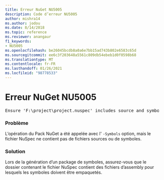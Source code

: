 ```yaml
---
title: Erreur NuGet NU5005
description: Code d’erreur NU5005
author: mishra14
ms.author: jodou
ms.date: 8/14/2018
ms.topic: reference
ms.reviewer: anangaur
f1_keywords:
- NU5005
ms.openlocfilehash: be26045bcdb8a0a6e7bb15ad743b802e6583c65d
ms.sourcegitcommit: ee6c3f203648a5561c809db54ebeb1d0f0598b68
ms.translationtype: MT
ms.contentlocale: fr-FR
ms.lasthandoff: 01/26/2021
ms.locfileid: "98778533"
---
```

# <a name="nuget-error-nu5005"></a>Erreur NuGet NU5005
<pre>Ensure 'F:\project\project.nuspec' includes source and symbol files. For help on building symbols package, visit http://docs.nuget.org/.</pre>

### <a name="issue"></a>Problème

L’opération du Pack NuGet a été appelée avec l' `-Symbols` option, mais le fichier NuSpec ne contient pas de fichiers sources ou de symboles.


### <a name="solution"></a>Solution

Lors de la génération d’un package de symboles, assurez-vous que le dossier contenant le fichier NuSpec contient des fichiers d’assembly pour lesquels les symboles doivent être empaquetés.

